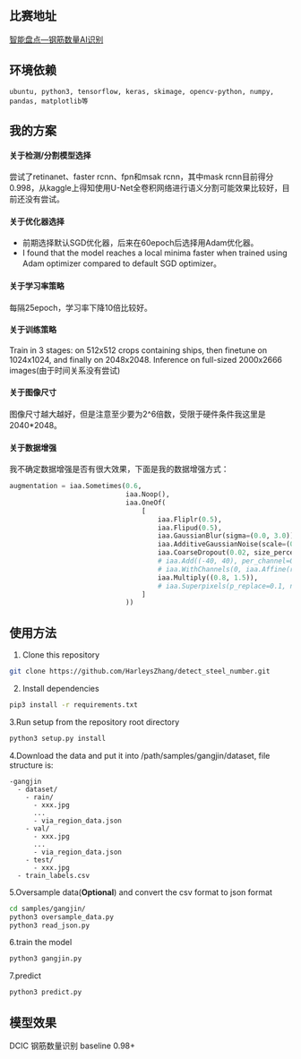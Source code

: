 ## 比赛地址
[智能盘点—钢筋数量AI识别](https://www.datafountain.cn/competitions/332/details)
## 环境依赖
```ubuntu, python3, tensorflow, keras, skimage, opencv-python, numpy, pandas, matplotlib等```
## 我的方案
#### 关于检测/分割模型选择
尝试了retinanet、faster rcnn、fpn和msak rcnn，其中mask rcnn目前得分0.998，从kaggle上得知使用U-Net全卷积网络进行语义分割可能效果比较好，目前还没有尝试。
#### 关于优化器选择
+ 前期选择默认SGD优化器，后来在60epoch后选择用Adam优化器。
+ I found that the model reaches a local minima faster when trained using Adam optimizer compared to default SGD optimizer。
#### 关于学习率策略
每隔25epoch，学习率下降10倍比较好。
#### 关于训练策略
Train in 3 stages: on 512x512 crops containing ships, then finetune on 1024x1024, and finally on 2048x2048. Inference on full-sized 2000x2666 images(由于时间关系没有尝试)
#### 关于图像尺寸
图像尺寸越大越好，但是注意至少要为2^6倍数，受限于硬件条件我这里是2040*2048。
#### 关于数据增强
我不确定数据增强是否有很大效果，下面是我的数据增强方式：
```python
augmentation = iaa.Sometimes(0.6,
                             iaa.Noop(),
                             iaa.OneOf(
                                 [
                                     iaa.Fliplr(0.5),
                                     iaa.Flipud(0.5),
                                     iaa.GaussianBlur(sigma=(0.0, 3.0)),
                                     iaa.AdditiveGaussianNoise(scale=(0, 0.02 * 255)),
                                     iaa.CoarseDropout(0.02, size_percent=0.5),
                                     # iaa.Add((-40, 40), per_channel=0.5),
                                     # iaa.WithChannels(0, iaa.Affine(rotate=(0, 45))),
                                     iaa.Multiply((0.8, 1.5)),
                                     # iaa.Superpixels(p_replace=0.1, n_segments=(16, 32))
                                 ]
                             ))
```
## 使用方法
1. Clone this repository
```bash
git clone https://github.com/HarleysZhang/detect_steel_number.git
```
2. Install dependencies
```bash
pip3 install -r requirements.txt
```
3.Run setup from the repository root directory
```bash
python3 setup.py install
```
4.Download the data and put it into /path/samples/gangjin/dataset, file structure is:
```
-gangjin
  - dataset/
    - rain/
      - xxx.jpg
      ...
      - via_region_data.json
    - val/
      - xxx.jpg
      ...
      - via_region_data.json
    - test/
      - xxx.jpg
  - train_labels.csv
```
5.Oversample data(**Optional**) and convert the csv format to json format
```bash
cd samples/gangjin/
python3 oversample_data.py
python3 read_json.py
```
6.train the model
```bash
python3 gangjin.py
```
7.predict
```bash
python3 predict.py
```
## 模型效果
DCIC 钢筋数量识别 baseline 0.98+
